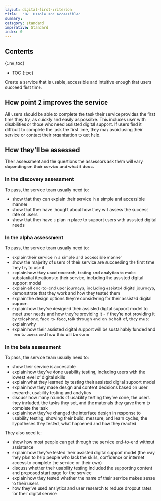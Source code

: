 ```yaml
---
layout: digital-first-criterion
title:  "02. Usable and Accessible"
summary:
category: standard
imperative: Standard
index: 0
---
```


## Contents
{:.no_toc}
* TOC
{:toc}
<!--TOC max3-->

Create a service that is usable, accessible and intuitive enough that users succeed first time.

## How point 2 improves the service

All users should be able to complete the task their service provides the first time they try, as quickly and easily as possible. This includes user with disabilities or those who need assisted digital support.
If users find it difficult to complete the task the first time, they may avoid using their service or contact their organisation to get help.

## How they’ll be assessed

Their assessment and the questions the assessors ask them will vary depending on their service and what it does.

### In the discovery assessment

To pass, the service team usually need to:

* show that they can explain their service in a simple and accessible manner
* show that they have thought about how they will assess the success rate of users
* show that they have a plan in place to support users with assisted digital needs

### In the alpha assessment

To pass, the service team usually need to:

* explain their service in a simple and accessible manner
* show the majority of users of their service are succeeding the first time they try to use it
* explain how they used research, testing and analytics to make substantial iterations to their service, including the assisted digital support model
* explain all end-to-end user journeys, including assisted digital journeys, demonstrate that they work and how they tested them
* explain the design options they’re considering for their assisted digital support
* explain how they’ve designed their assisted digital support model to meet user needs and how they’re providing it - if they’re not providing it by telephone, face-to-face, talk through and on-behalf-of, they must explain why
* explain how their assisted digital support will be sustainably funded and free to users and how this will be done

### In the beta assessment

To pass, the service team usually need to:

* show their service is accessible
* explain how they’ve done usability testing, including users with the lowest level of digital skills
* explain what they learned by testing their assisted digital support model
* explain how they made design and content decisions based on user research, usability testing and analytics
* discuss how many rounds of usability testing they’ve done, the users they included, the tasks they set, and the materials they gave them to complete the task
* explain how they’ve changed the interface design in response to usability testing, showing their build, measure, and learn cycles, the hypotheses they tested, what happened and how they reacted

They also need to:

* show how most people can get through the service end-to-end without assistance
* explain how they’ve tested their assisted digital support model (the way they plan to help people who lack the skills, confidence or internet access to complete the service on their own)
* discuss whether their usability testing included the supporting content and proposed start page for the service
* explain how they tested whether the name of their service makes sense to their users
* how they’ve used analytics and user research to reduce dropout rates for their digital service
